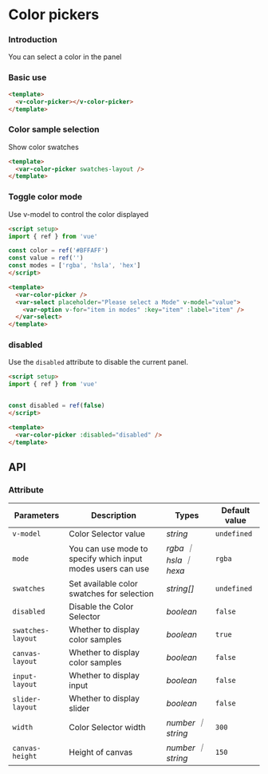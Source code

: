 # Color pickers

### Introduction

You can select a color in the panel

### Basic use

```html
<template>
  <v-color-picker></v-color-picker>
</template>
```
### Color sample selection

Show color swatches

```html
<template>
  <var-color-picker swatches-layout />
</template>
```

### Toggle color mode

Use v-model to control the color displayed

```html
<script setup>
import { ref } from 'vue'

const color = ref('#BFFAFF')
const value = ref('')
const modes = ['rgba', 'hsla', 'hex']
</script>

<template>
  <var-color-picker />
  <var-select placeholder="Please select a Mode" v-model="value">
    <var-option v-for="item in modes" :key="item" :label="item" />
  </var-select>
</template>
```

### disabled

Use the `disabled` attribute to disable the current panel.

```html
<script setup>
import { ref } from 'vue'


const disabled = ref(false)  
</script>

<template>
  <var-color-picker :disabled="disabled" />
</template>
```

## API

### Attribute

| Parameters        | Description                                                 | Types                  | Default value |
| ----------------- | ----------------------------------------------------------- | ---------------------- | ------------- |
| `v-model`         | Color Selector value                                        | _string_               | `undefined`   |
| `mode`            | You can use mode to specify which input modes users can use | _rgba ｜ hsla ｜ hexa_ | `rgba`        |
| `swatches`        | Set available color swatches for selection                  | _string[]_             | `undefined`   |
| `disabled`        | Disable the Color Selector                                  | _boolean_              | `false`       |
| `swatches-layout` | Whether to display color samples                            | _boolean_              | `true`        |
| `canvas-layout`   | Whether to display color samples                            | _boolean_              | `false`       |
| `input-layout`    | Whether to display input                                    | _boolean_              | `false`       |
| `slider-layout`   | Whether to display slider                                   | _boolean_              | `false`       |
| `width`           | Color Selector width                                        | _number ｜ string_     | `300`         |
| `canvas-height`   | Height of canvas                                            | _number ｜ string_     | `150`         |
